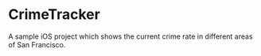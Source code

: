# CrimeTracker
A sample iOS project which shows the current crime rate in different areas of San Francisco.
